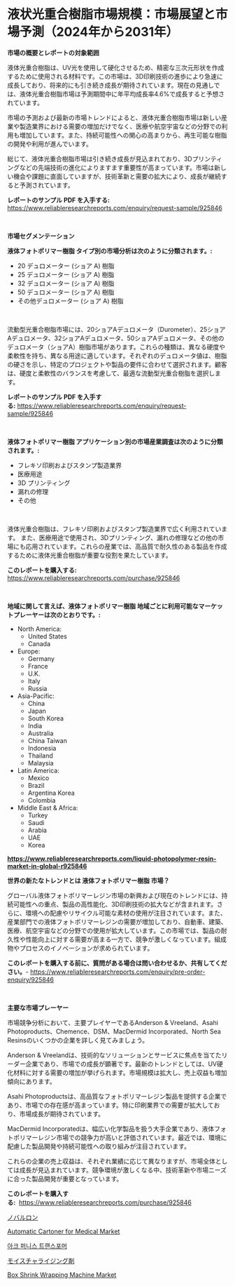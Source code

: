 <p><h1>液状光重合樹脂市場規模：市場展望と市場予測（2024年から2031年）</h1></p><p><strong>市場の概要とレポートの対象範囲</strong></p>
<p><p>液体光重合樹脂は、UV光を使用して硬化させるため、精密な三次元形状を作成するために使用される材料です。この市場は、3D印刷技術の進歩により急速に成長しており、将来的にも引き続き成長が期待されています。現在の見通しでは、液体光重合樹脂市場は予測期間中に年平均成長率4.6%で成長すると予想されています。</p><p>市場の予測および最新の市場トレンドによると、液体光重合樹脂市場は新しい産業や製造業界における需要の増加だけでなく、医療や航空宇宙などの分野での利用も増加しています。また、持続可能性への関心の高まりから、再生可能な樹脂の開発や利用が進んでいます。</p><p>総じて、液体光重合樹脂市場は引き続き成長が見込まれており、3Dプリンティングなどの先端技術の進化によりますます重要性が高まっています。市場は新しい機会や課題に直面していますが、技術革新と需要の拡大により、成長が継続すると予測されています。</p></p>
<p><strong>レポートのサンプル PDF を入手する:</strong> <a href="https://www.reliableresearchreports.com/enquiry/request-sample/925846">https://www.reliableresearchreports.com/enquiry/request-sample/925846</a></p>
<p>&nbsp;</p>
<p><strong>市場セグメンテーション</strong></p>
<p><strong>液体フォトポリマー樹脂 タイプ別の市場分析は次のように分類されます。:</strong></p>
<p><ul><li>20 デュロメーター (ショア A) 樹脂</li><li>25 デュロメーター (ショア A) 樹脂</li><li>32 デュロメーター (ショア A) 樹脂</li><li>50 デュロメーター (ショア A) 樹脂</li><li>その他デュロメーター (ショア A) 樹脂</li></ul></p>
<p>&nbsp;</p>
<p><p>流動型光重合樹脂市場には、20ショアAデュロメータ（Durometer）、25ショアAデュロメータ、32ショアAデュロメータ、50ショアAデュロメータ、その他のデュロメータ（ショアA）樹脂市場があります。これらの種類は、異なる硬度や柔軟性を持ち、異なる用途に適しています。それぞれのデュロメータ値は、樹脂の硬さを示し、特定のプロジェクトや製品の要件に合わせて選択されます。顧客は、硬度と柔軟性のバランスを考慮して、最適な流動型光重合樹脂を選択します。</p></p>
<p><strong>レポートのサンプル PDF を入手する:</strong>&nbsp;<a href="https://www.reliableresearchreports.com/enquiry/request-sample/925846">https://www.reliableresearchreports.com/enquiry/request-sample/925846</a></p>
<p>&nbsp;</p>
<p><strong> 液体フォトポリマー樹脂 アプリケーション別の市場産業調査は次のように分類されます。:</strong></p>
<p><ul><li>フレキソ印刷およびスタンプ製造業界</li><li>医療用途</li><li>3D プリンティング</li><li>漏れの修理</li><li>その他</li></ul></p>
<p>&nbsp;</p>
<p><p>液体光重合樹脂は、フレキソ印刷およびスタンプ製造業界で広く利用されています。 また、医療用途で使用され、3Dプリンティング、漏れの修理などの他の市場にも応用されています。これらの産業では、高品質で耐久性のある製品を作成するために液体光重合樹脂が重要な役割を果たしています。</p></p>
<p><strong>このレポートを購入する:</strong>&nbsp; <a href="https://www.reliableresearchreports.com/purchase/925846">https://www.reliableresearchreports.com/purchase/925846</a></p>
<p>&nbsp;</p>
<p><strong>地域に関して言えば、液体フォトポリマー樹脂 地域ごとに利用可能なマーケットプレーヤーは次のとおりです。:</strong></p>
<p><ul>
    <li>
        North America:
        <ul>
            <li>United States</li>
            <li>Canada</li>
        </ul>
    </li>
    <li>
        Europe:
        <ul>
            <li>Germany</li>
            <li>France</li>
            <li>U.K.</li>
            <li>Italy</li>
            <li>Russia</li>
        </ul>
    </li>
    <li>
        Asia-Pacific:
        <ul>
            <li>China</li>
            <li>Japan</li>
            <li>South Korea</li>
            <li>India</li>
            <li>Australia</li>
            <li>China Taiwan</li>
            <li>Indonesia</li>
            <li>Thailand</li>
            <li>Malaysia</li>
        </ul>
    </li>
    <li>
        Latin America:
        <ul>
            <li>Mexico</li>
            <li>Brazil</li>
            <li>Argentina Korea</li>
            <li>Colombia</li>
        </ul>
    </li>
    <li>
        Middle East & Africa:
        <ul>
            <li>Turkey</li>
            <li>Saudi</li>
            <li>Arabia</li>
            <li>UAE</li>
            <li>Korea</li>
        </ul>
    </li>
    </ul></p>
<p><strong><a href="https://www.reliableresearchreports.com/liquid-photopolymer-resin-market-in-global-r925846">https://www.reliableresearchreports.com/liquid-photopolymer-resin-market-in-global-r925846</a></strong>&nbsp;</p>
<p><strong>世界の新たなトレンドとは 液体フォトポリマー樹脂 市場？</strong></p>
<p><p>グローバル液体フォトポリマーレジン市場の新興および現在のトレンドには、持続可能性への重点、製品の高性能化、3D印刷技術の拡大などが含まれます。さらに、環境への配慮やリサイクル可能な素材の使用が注目されています。また、産業部門での液体フォトポリマーレジンの需要が増加しており、自動車、建築、医療、航空宇宙などの分野での使用が拡大しています。この市場では、製品の耐久性や性能向上に対する需要が高まる一方で、競争が激しくなっています。組成物やプロセスのイノベーションが求められています。</p></p>
<p><strong>このレポートを購入する前に、質問がある場合は問い合わせるか、共有してください。</strong>- <a href="https://www.reliableresearchreports.com/enquiry/pre-order-enquiry/925846">https://www.reliableresearchreports.com/enquiry/pre-order-enquiry/925846</a></p>
<p>&nbsp;</p>
<p><strong>主要な市場プレーヤー</strong></p>
<p><p>市場競争分析において、主要プレイヤーであるAnderson & Vreeland、Asahi Photoproducts、Chemence、DSM、MacDermid Incorporated、North Sea Resinsのいくつかの企業を詳しく見てみましょう。</p><p>Anderson & Vreelandは、技術的なソリューションとサービスに焦点を当てたリーダー企業であり、市場での成長が顕著です。最新のトレンドとしては、UV硬化材料に対する需要の増加が挙げられます。市場規模は拡大し、売上収益も増加傾向にあります。</p><p>Asahi Photoproductsは、高品質なフォトポリマーレジン製品を提供する企業であり、市場での存在感が高まっています。特に印刷業界での需要が拡大しており、市場成長が期待されています。</p><p>MacDermid Incorporatedは、幅広い化学製品を扱う大手企業であり、液体フォトポリマーレジン市場での競争力が高いと評価されています。最近では、環境に配慮した製品開発や持続可能性への取り組みが注目されています。</p><p>これらの企業の売上収益は、それぞれ業績に応じて異なりますが、市場全体としては成長が見込まれています。競争環境が激しくなる中、技術革新や市場ニーズに合った製品開発が重要となっています。</p></p>
<p><strong>このレポートを購入する:</strong>&nbsp;&nbsp;<a href="https://www.reliableresearchreports.com/purchase/925846">https://www.reliableresearchreports.com/purchase/925846</a></p>
<p><p><a href="https://medium.com/@lewis15david/%E3%83%8E%E3%83%90%E3%83%AB%E3%83%AD%E3%83%B3%E5%B8%82%E5%A0%B4%E8%A6%8F%E6%A8%A1-%E5%B9%B4%E9%96%93%E6%88%90%E9%95%B7%E7%8E%87-%E3%83%88%E3%83%AC%E3%83%B3%E3%83%892024%E5%B9%B4%E3%81%8B%E3%82%892030%E5%B9%B4-79de47fb35dd">ノバルロン</a></p><p><a href="https://www.linkedin.com/pulse/automatic-cartoner-medical-market-size-share-amp-trends-analysis-6q3ve?trackingId=j3uw2T%2F4omRxmAaNdjVTZw%3D%3D">Automatic Cartoner for Medical Market</a></p><p><a href="https://medium.com/@pyscho67867/%EB%85%B8%EA%B4%80-%EB%B3%80%EC%95%95%EA%B8%B0-%EC%8B%9C%EC%9E%A5-%EC%A0%84%EB%A7%9D-%EC%82%B0%EC%97%85-%EA%B0%9C%EC%9A%94-%EB%B0%8F-%EC%98%88%EC%B8%A1-2024%EB%85%84%EB%B6%80%ED%84%B0-2031%EB%85%84%EA%B9%8C%EC%A7%80-15b6b866a839">아크 퍼니스 트랜스포머</a></p><p><a href="https://medium.com/@jack3lambert/2024%E5%B9%B4%E3%81%8B%E3%82%892031%E5%B9%B4%E3%81%BE%E3%81%A7%E3%81%AE%E6%9C%9F%E9%96%93%E3%81%AB%E4%BA%88%E6%B8%AC%E3%81%95%E3%82%8C%E3%82%8B%E4%BF%9D%E6%B9%BF%E5%89%A4%E5%B8%82%E5%A0%B4%E5%88%86%E6%9E%90%E3%81%A8%E3%82%B5%E3%82%A4%E3%82%BA-1e6e8c2fff72">モイスチャライジング剤</a></p><p><a href="https://www.linkedin.com/pulse/box-shrink-wrapping-machine-market-research-report-provides-dpi7e?trackingId=EGHXR%2FyClnaxqA4p%2B4ZwGg%3D%3D">Box Shrink Wrapping Machine Market</a></p></p>